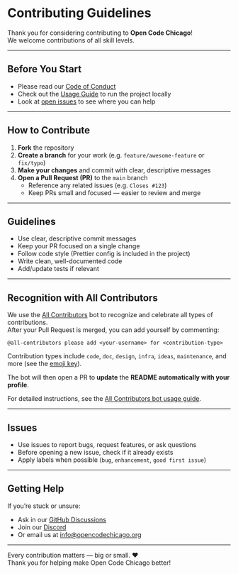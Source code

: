 # Contributing Guidelines

Thank you for considering contributing to **Open Code Chicago**!  
We welcome contributions of all skill levels.

---

## Before You Start
- Please read our [Code of Conduct](./CODE_OF_CONDUCT.md)
- Check out the [Usage Guide](./docs/usage.md) to run the project locally
- Look at [open issues](https://github.com/OpenCodeChicago/hacktoberfest-2025-frontend/issues) to see where you can help

---

## How to Contribute
1. **Fork** the repository  
2. **Create a branch** for your work (e.g. `feature/awesome-feature` or `fix/typo`)  
3. **Make your changes** and commit with clear, descriptive messages  
4. **Open a Pull Request (PR)** to the `main` branch  
   - Reference any related issues (e.g. `Closes #123`)  
   - Keep PRs small and focused — easier to review and merge  

---

## Guidelines
- Use clear, descriptive commit messages  
- Keep your PR focused on a single change  
- Follow code style (Prettier config is included in the project)  
- Write clean, well-documented code  
- Add/update tests if relevant  

---

## Recognition with All Contributors
We use the [All Contributors](https://allcontributors.org) bot to recognize and celebrate all types of contributions.  
After your Pull Request is merged, you can add yourself by commenting:

`@all-contributors please add <your-username> for <contribution-type>`

Contribution types include `code`, `doc`, `design`, `infra`, `ideas`, `maintenance`, and more (see the [emoji key](https://allcontributors.org/docs/en/emoji-key)).  

The bot will then open a PR to **update** the **README automatically with your profile**.  

For detailed instructions, see the [All Contributors bot usage guide](https://allcontributors.org/docs/en/bot/usage).

---

## Issues
- Use issues to report bugs, request features, or ask questions  
- Before opening a new issue, check if it already exists  
- Apply labels when possible (`bug`, `enhancement`, `good first issue`)  

---

## Getting Help
If you’re stuck or unsure:
- Ask in our [GitHub Discussions](https://github.com/orgs/OpenCodeChicago/discussions/2)  
- Join our [Discord](https://discord.gg/t6MGsCqdFX)  
- Or email us at [info@opencodechicago.org](mailto:info@opencodechicago.org)  

---

Every contribution matters — big or small. ❤️  
Thank you for helping make Open Code Chicago better!
